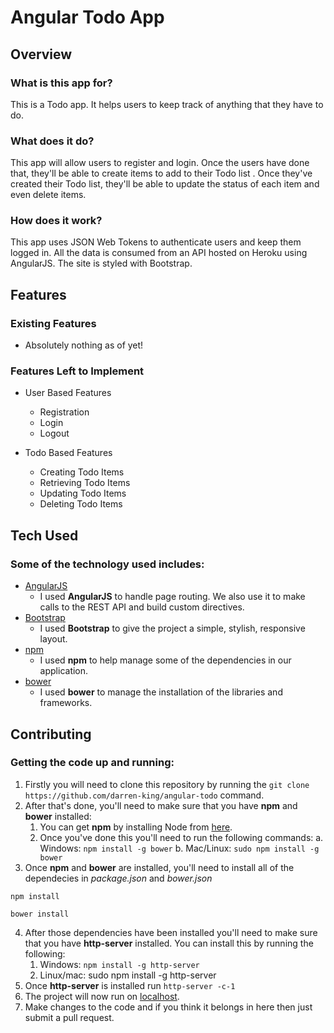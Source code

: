 # Angular Todo App

## Overview

### What is this app for?

This is a Todo app. It helps users to keep track of anything that they have to do. 

### What does it do?

This app will allow users to register and login. Once the users have done that, they'll be able to create items to add to their Todo list . Once they've created their Todo list, they'll be able to update the status of each item and even delete items.

### How does it work?

This app uses JSON Web Tokens to authenticate users and keep them logged in. All the data is consumed from an API hosted on Heroku using AngularJS. The site is styled with Bootstrap. 

## Features

### Existing Features
- Absolutely nothing as of yet!

### Features Left to Implement
- User Based Features
	- Registration
	- Login
	- Logout

- Todo Based Features
	- Creating Todo Items
	- Retrieving Todo Items
	- Updating Todo Items
	- Deleting Todo Items 

## Tech Used

### Some of the technology used includes:
- [AngularJS](https://angularjs.org/)
	- I used **AngularJS** to handle page routing. We also use it to make calls to the REST API and build custom directives.
- [Bootstrap](https://getbootstrap.com/)
	- I used **Bootstrap** to give the project a simple, stylish, responsive layout. 
- [npm](https://www.npmjs.com/)
	- I used **npm** to help manage some of the dependencies in our application.
- [bower](https://bower.io/)
	- I used **bower** to manage the installation of the libraries and frameworks. 

## Contributing

### Getting the code up and running:
1. Firstly you will need to clone this repository by running the ```git clone https://github.com/darren-king/angular-todo``` command.
2. After that's done, you'll need to make sure that you have **npm** and **bower** installed:
	1. You can get **npm** by installing Node from [here](https://nodejs.org/en/).
	2. Once you've done this you'll need to run the following commands:
		a. Windows: ```npm install -g bower```
		b. Mac/Linux: ```sudo npm install -g bower```
3. Once **npm** and **bower** are installed, you'll need to install all of the dependecies in *package.json* and *bower.json*
```
npm install

bower install
```
4. After those dependencies have been installed you'll need to make sure that you have **http-server** installed. You can install this by running the following:
	1. Windows: ```npm install -g http-server```
	2. Linux/mac: sudo npm install -g http-server
5. Once **http-server** is installed run ```http-server -c-1```
6. The project will now run on [localhost](http://127.0.0.1:8080).
7. Make changes to the code and if you think it belongs in here then just submit a pull request. 





